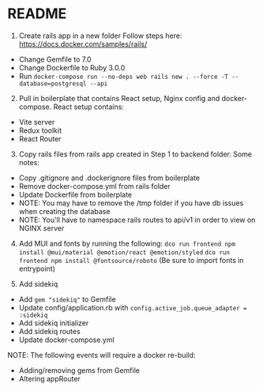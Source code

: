 # README

1. Create rails app in a new folder
Follow steps here: https://docs.docker.com/samples/rails/
- Change Gemfile to 7.0
- Change Dockerfile to Ruby 3.0.0
- Run `docker-compose run --no-deps web rails new . --force -T --database=postgresql --api`

2. Pull in boilerplate that contains React setup, Nginx config and docker-compose. React setup contains:
- Vite server
- Redux toolkit
- React Router

3. Copy rails files from rails app created in Step 1 to backend folder. Some notes:
- Copy .gitignore and .dockerignore files from boilerplate
- Remove docker-compose.yml from rails folder
- Update Dockerfile from boilerplate
- NOTE: You may have to remove the /tmp folder if you have db issues when creating the database
- NOTE: You'll have to namespace rails routes to api/v1 in order to view on NGINX server

4. Add MUI and fonts by running the following:
`dco run frontend npm install @mui/material @emotion/react @emotion/styled`
`dco run frontend npm install @fontsource/roboto` (Be sure to import fonts in entrypoint)

5. Add sidekiq
- Add `gem "sidekiq"` to Gemfile
- Update config/application.rb with `config.active_job.queue_adapter = :sidekiq`
- Add sidekiq initializer
- Add sidekiq routes
- Update docker-compose.yml

NOTE: The following events will require a docker re-build:
- Adding/removing gems from Gemfile
- Altering appRouter